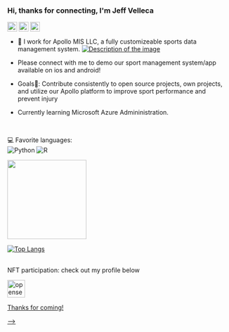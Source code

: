 

### Hi, thanks for connecting, I'm Jeff Velleca

[<img align="center" alt="JVelleca | LinkedIn" width="22px" src="https://cdn.jsdelivr.net/npm/simple-icons@v3/icons/linkedin.svg" />][linkedin]
[<img align="center" alt="JVelleca | Instagram" width="22px" src="https://cdn.jsdelivr.net/npm/simple-icons@v3/icons/instagram.svg" />][instagram]
[<img align="center" alt="JVelleca | Coursera" width="22px" src="https://cdn.jsdelivr.net/npm/simple-icons@v3/icons/coursera.svg" />][coursera]

- 🏅 I work for Apollo MIS LLC, a fully customizeable sports data management system.
<a href="https://www.apollov2.com"><img src="https://apollov2.com/wp-content/uploads/2023/10/Apollo-logo-white.png" alt="Description of the image"></a>

- Please connect with me to demo our sport management system/app available on ios and android! 
- Goals🥅: Contribute consistently to open source projects, own projects, and utilize our Apollo platform to improve sport performance and prevent injury
- Currently learning Microsoft Azure Admininistration. 

<br />

:computer: Favorite languages:
<br />
![Python](https://img.shields.io/badge/python-3670A0?style=for-the-badge&logo=python&logoColor=ffdd54)
![R](https://img.shields.io/badge/r-%23276DC3.svg?style=for-the-badge&logo=r&logoColor=white)


<img height="180em" src="https://github-readme-stats.vercel.app/api?username=JVelleca&show_icons=true&hide_border=true&&count_private=true&include_all_commits=true" />

[![Top Langs](https://github-readme-stats.vercel.app/api/top-langs/?username=JVelleca&layout=compact)](https://github.com/JVelleca/github-readme-stats)

<br />
NFT participation: check out my profile below
<p align="left">
<a href="https://opensea.io/JVell/"><img alt="opensea" src="https://storage.googleapis.com/opensea-static/Logomark/Logomark-Blue.png" width="40" heaight="40">
  
<br />  
  
Thanks for coming!

[linkedin]: https://linkedin.com/in/jeff-velleca-a3a84778
[instagram]: https://instagram.com/jeff.velleca
[coursera]: https://coursera.org/user/d6e98c3f950742fd3e9a8c73049a2b8c
  
  
-->
